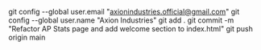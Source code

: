 git config --global user.email "axionindustries.official@gmail.com"
git config --global user.name "Axion Industries"
git add .
git commit -m "Refactor AP Stats page and add welcome section to index.html"
git push origin main
